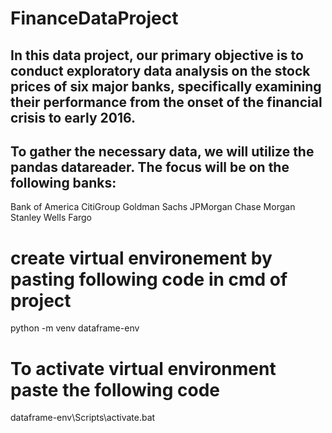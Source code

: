 # FinanceDataProject

## In this data project, our primary objective is to conduct exploratory data analysis on the stock prices of six major banks, specifically examining their performance from the onset of the financial crisis to early 2016.

## To gather the necessary data, we will utilize the pandas datareader. The focus will be on the following banks:

Bank of America
CitiGroup
Goldman Sachs
JPMorgan Chase
Morgan Stanley
Wells Fargo


# create virtual environement by pasting following code in cmd of project

python -m venv dataframe-env

# To activate virtual environment paste the following code

dataframe-env\Scripts\activate.bat






